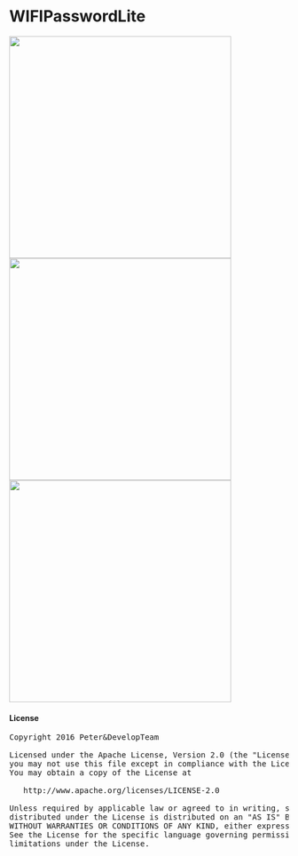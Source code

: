 # WIFIPasswordLite
<img src='https://github.com/Peter1303/WIFIPasswordLite/blob/master/images/Screenshot_2017-05-29-22-17-27-241_com.wifi.password2_Mosaic_22_19_21.png' height='400'/>
<img src='https://github.com/Peter1303/WIFIPasswordLite/blob/master/images/Screenshot_2017-05-29-22-18-16-014_com.wifi.password2_Mosaic_22_18_42.png' height='400'/>
<img src='https://github.com/Peter1303/WIFIPasswordLite/blob/master/images/Screenshot_2017-05-29-22-17-55-019_com.wifi.password2.png' height='400'/>

#### License
<pre>
Copyright 2016 Peter&DevelopTeam

Licensed under the Apache License, Version 2.0 (the "License");
you may not use this file except in compliance with the License.
You may obtain a copy of the License at

   http://www.apache.org/licenses/LICENSE-2.0

Unless required by applicable law or agreed to in writing, software
distributed under the License is distributed on an "AS IS" BASIS,
WITHOUT WARRANTIES OR CONDITIONS OF ANY KIND, either express or implied.
See the License for the specific language governing permissions and
limitations under the License.
</pre>
